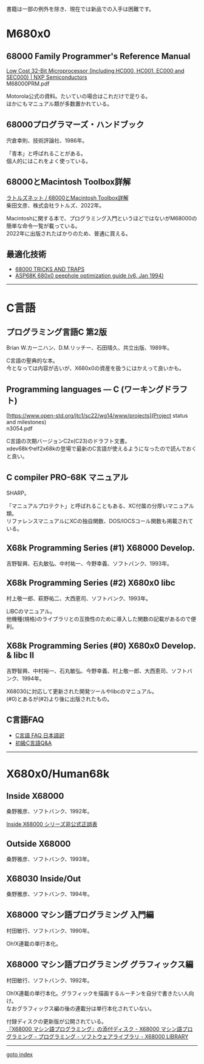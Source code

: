書籍は一部の例外を除き、現在では新品での入手は困難です。


# M680x0

## 68000 Family Programmer's Reference Manual
[Low Cost 32-Bit Microprocessor (Including HC000, HC001, EC000 and SEC000) | NXP Semiconductors](https://www.nxp.com/products/processors-and-microcontrollers/legacy-mpu-mcus/32-bit-coldfire-mcus-mpus/68k-processors-legacy/m680x0/low-cost-32-bit-microprocessor-including-hc000-hc001-ec000-and-sec000:MC68000)  
M68000PRM.pdf

Motorola公式の資料。たいていの場合はこれだけで足りる。  
ほかにもマニュアル類が多数置かれている。


## 68000プログラマーズ・ハンドブック
宍倉幸則、技術評論社、1986年。

「青本」と呼ばれることがある。  
個人的にはこれをよく使っている。


## 68000とMacintosh Toolbox詳解
[ラトルズネット / 68000とMacintosh Toolbox詳解](https://www.rutles.net/products/detail.php?product_id=891)  
柴田文彦、株式会社ラトルズ、2022年。

Macintoshに関する本で、プログラミング入門というほどではないがM68000の簡単な命令一覧が載っている。  
2022年に出版されたばかりのため、普通に買える。  


## 最適化技術

* [68000 TRICKS AND TRAPS](http://www.easy68k.com/paulrsm/doc/trick68k.htm)
* [ASP68K 680x0 peephole optimization guide (v6, Jan 1994)](http://www.easy68k.com/paulrsm/doc/asp68k6.txt)


----
# C言語

## プログラミング言語C 第2版
Brian W.カーニハン、D.M.リッチー、石田晴久、共立出版、1989年。

C言語の聖典的な本。  
今となっては内容が古いが、X680x0の資産を扱うにはかえって良いかも。


## Programming languages — C (ワーキングドラフト)
[https://www.open-std.org/jtc1/sc22/wg14/www/projects](Project status and milestones)  
n3054.pdf

C言語の次期バージョンC2x(C23)のドラフト文書。  
xdev68kやelf2x68kの登場で最新のC言語が使えるようになったので読んでおくと良い。


## C compiler PRO-68K マニュアル
SHARP。

「マニュアルプロテクト」と呼ばれることもある、XC付属の分厚いマニュアル類。  
リファレンスマニュアルにXCの独自関数、DOS/IOCSコール関数も掲載されている。

## X68k Programming Series (#1) X68000 Develop.
吉野智興、石丸敏弘、中村祐一、今野幸義、ソフトバンク、1993年。


## X68k Programming Series (#2) X680x0 libc
村上敬一郎、萩野祐二、大西恵司、ソフトバンク、1993年。

LIBCのマニュアル。  
他機種(規格)のライブラリとの互換性のために導入した関数の記載があるので便利。


## X68k Programming Series (#0) X680x0 Develop. &amp; libc II
吉野智興、中村裕一、石丸敏弘、今野幸義、村上敬一郎、大西恵司、ソフトバンク、1994年。

X68030に対応して更新された開発ツールやlibcのマニュアル。  
(#0)とあるが(#2)より後に出版されたもの。


## C言語FAQ

* [C言語 FAQ 日本語訳](http://www.kouno.jp/home/c_faq/)
* [初級C言語Q&amp;A](http://www.st.rim.or.jp/~phinloda/cqa.html)


----
# X680x0/Human68k

## Inside X68000
桑野雅彦、ソフトバンク、1992年。

[Inside X68000 シリーズ非公式正誤表](https://kg68k.github.io/InsideX68000-errata/)


## Outside X68000
桑野雅彦、ソフトバンク、1993年。


## X68030 Inside/Out
桑野雅彦、ソフトバンク、1994年。


## X68000 マシン語プログラミング 入門編
村田敏行、ソフトバンク、1990年。

Oh!X連載の単行本化。


## X68000 マシン語プログラミング グラフィックス編
村田敏行、ソフトバンク、1992年。

Oh!X連載の単行本化。グラフィックを描画するルーチンを自分で書きたい人向け。  
なおグラフィックス編の後の連載分は単行本化されていない。

付録ディスクの更新版が公開されている。  
[『X68000 マシン語プログラミング』の添付ディスク - X68000 マシン語プログラミング - プログラミング - ソフトウェアライブラリ - X68000 LIBRARY](http://retropc.net/x68000/software/develop/xmlp/xmlp2001/)


----
[goto index](README.md)
